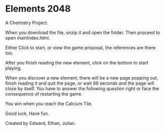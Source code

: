 # Elements 2048
A Chemistry Project.

When you download the file, unzip it and open the folder. Then proceed to open mainIndex.html.

Either Click to start, or view the game proposal, the references are there too.

After you finish reading the new element, click on the bottom to start playing.

When you discover a new element, there will be a new page popping out, finish reading it and quit the page, or wait 69 seconds and the page will close by itself. You have to answer the following question right or face the consequence of restarting the game.

You win when you reach the Calcium Tile.

Good luck, Have fun.

Created by Edward, Ethan, Julian.
